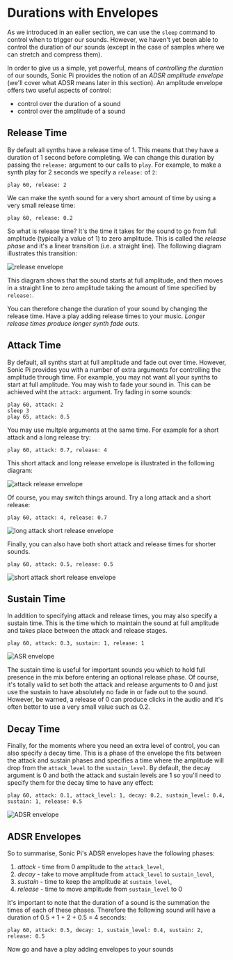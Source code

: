 # Durations with Envelopes

As we introduced in an ealier section, we can use the `sleep` command to control when to trigger our sounds. However, we haven't yet been able to control the duration of our sounds (except in the case of samples where we can stretch and compress them).

In order to give us a simple, yet powerful, means of *controlling the duration* of our sounds, Sonic Pi provides the notion of an *ADSR amplitude envelope* (we'll cover what ADSR means later in this section). An amplitude envelope offers two useful aspects of control:

* control over the duration of a sound
* control over the amplitude of a sound

## Release Time

By default all synths have a release time of 1. This means that they have a duration of 1 second before completing. We can change this duration by passing the `release:` argument to our calls to `play`. For example, to make a synth play for 2 seconds we specify a `release:` of `2`:

```
play 60, release: 2
```

We can make the synth sound for a very short amount of time by using a very small release time:

```
play 60, release: 0.2
```

So what is release time? It's the time it takes for the sound to go from full amplitude (typically a value of 1) to zero amplitude. This is called the *release phase* and it's a linear transition (i.e. a straight line). The following diagram illustrates this transition:

![release envelope](:/images/tutorial/env-release.png)

This diagram shows that the sound starts at full amplitude, and then moves in a straight line to zero amplitude taking the amount of time specified by `release:`.

You can therefore change the duration of your sound by changing the release time. Have a play adding release times to your music. *Longer release times produce longer synth fade outs.*

## Attack Time

By default, all synths start at full amplitude and fade out over time. However, Sonic Pi provides you with a number of extra arguments for controlling the amplitude through time. For example, you may not want all your synths to start at full amplitude. You may wish to fade your sound in. This can be achieved wiht the `attack:` argument. Try fading in some sounds:

```
play 60, attack: 2
sleep 3
play 65, attack: 0.5
```

You may use multple arguments at the same time. For example for a short attack and a long release try:

```
play 60, attack: 0.7, release: 4
```

This short attack and long release envelope is illustrated in the following diagram:

![attack release envelope](:/images/tutorial/env-attack-release.png)

Of course, you may switch things around. Try a long attack and a short release:

```
play 60, attack: 4, release: 0.7
```

![long attack short release envelope](:/images/tutorial/env-long-attack-short-release.png)

Finally, you can also have both short attack and release times for shorter sounds.

```
play 60, attack: 0.5, release: 0.5
```

![short attack short release envelope](:/images/tutorial/env-short-attack-short-release.png)

## Sustain Time

In addition to specifying attack and release times, you may also specify a sustain time. This is the time which to maintain the sound at full amplitude and takes place between the attack and release stages. 

```
play 60, attack: 0.3, sustain: 1, release: 1
```

![ASR envelope](:/images/tutorial/env-attack-sustain-release.png)

The sustain time is useful for important sounds you which to hold full presence in the mix before entering an optional release phase. Of course, it's totally valid to set both the attack and release arguments to 0 and just use the sustain to have absolutely no fade in or fade out to the sound. However, be warned, a release of 0 can produce clicks in the audio and it's often better to use a very small value such as 0.2.


## Decay Time

Finally, for the moments where you need an extra level of control, you can also specify a decay time. This is a phase of the envelope the fits between the attack and sustain phases and specifies a time where the amplitude will drop from the `attack_level` to the `sustain_level`. By default, the decay argument is 0 and both the attack and sustain levels are 1 so you'll need to specify them for the decay time to have any effect:

```
play 60, attack: 0.1, attack_level: 1, decay: 0.2, sustain_level: 0.4, sustain: 1, release: 0.5
```

![ADSR envelope](:/images/tutorial/env-attack-decay-sustain-release.png)

## ADSR Envelopes

So to summarise, Sonic Pi's ADSR envelopes have the following phases:

1. *attack* - time from 0 amplitude to the `attack_level`,
2. *decay* - take to move amplitude from `attack_level` to `sustain_level`,
3. *sustain* - time to keep the amplitude at `sustain_level`,
4. *release* - time to move amplitude from `sustain_level` to 0

It's important to note that the duration of a sound is the summation the times of each of these phases. Therefore the following sound will have a duration of 0.5 + 1 + 2 + 0.5 = 4 seconds:

```
play 60, attack: 0.5, decay: 1, sustain_level: 0.4, sustain: 2, release: 0.5
```

Now go and have a play adding envelopes to your sounds
